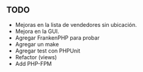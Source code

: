 ## TODO

*   Mejoras en la lista de vendedores sin ubicación.
*   Mejora en la GUI.
*   Agregar FrankenPHP para probar
*   Agregar un make
*   Agregar test con PHPUnit
*   Refactor (views)
*   Add PHP-FPM
